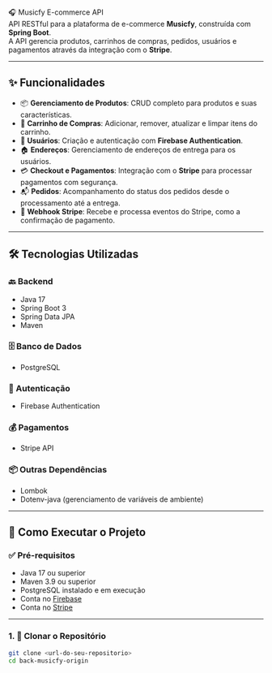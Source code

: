 🎧 Musicfy E-commerce API  
API RESTful para a plataforma de e-commerce **Musicfy**, construída com **Spring Boot**.  
A API gerencia produtos, carrinhos de compras, pedidos, usuários e pagamentos através da integração com o **Stripe**.

---

## ✨ Funcionalidades

- 📦 **Gerenciamento de Produtos**: CRUD completo para produtos e suas características.
- 🛒 **Carrinho de Compras**: Adicionar, remover, atualizar e limpar itens do carrinho.
- 👤 **Usuários**: Criação e autenticação com **Firebase Authentication**.
- 🏠 **Endereços**: Gerenciamento de endereços de entrega para os usuários.
- 💳 **Checkout e Pagamentos**: Integração com o **Stripe** para processar pagamentos com segurança.
- 📬 **Pedidos**: Acompanhamento do status dos pedidos desde o processamento até a entrega.
- 🔄 **Webhook Stripe**: Recebe e processa eventos do Stripe, como a confirmação de pagamento.

---

## 🛠️ Tecnologias Utilizadas

### 🔙 Backend
- Java 17  
- Spring Boot 3  
- Spring Data JPA  
- Maven  

### 🗄️ Banco de Dados
- PostgreSQL  

### 🔐 Autenticação
- Firebase Authentication  

### 💰 Pagamentos
- Stripe API  

### 📦 Outras Dependências
- Lombok  
- Dotenv-java (gerenciamento de variáveis de ambiente)

---

## 🚀 Como Executar o Projeto

### ✅ Pré-requisitos
- Java 17 ou superior  
- Maven 3.9 ou superior  
- PostgreSQL instalado e em execução  
- Conta no [Firebase](https://firebase.google.com/)  
- Conta no [Stripe](https://stripe.com/)  

---

### 1. 🔽 Clonar o Repositório
```bash
git clone <url-do-seu-repositorio>
cd back-musicfy-origin

